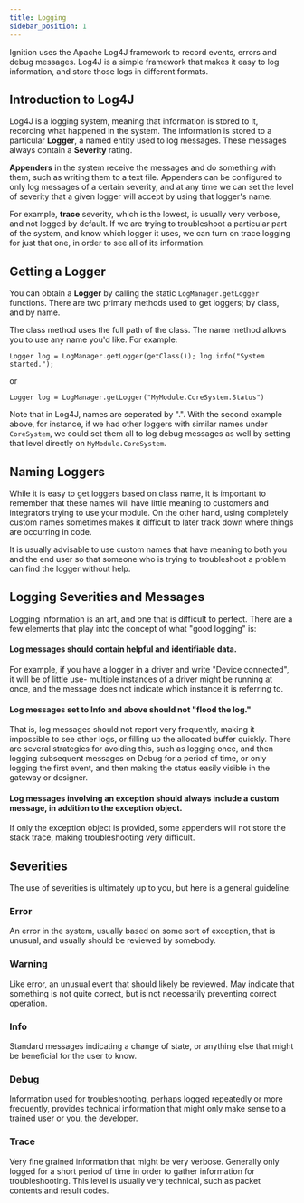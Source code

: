 ```yaml
---
title: Logging
sidebar_position: 1
---
```

Ignition uses the Apache Log4J framework to record events, errors and debug messages. Log4J is a simple framework that makes it easy to log information, and store those logs in different formats.

## Introduction to Log4J
Log4J is a logging system, meaning that information is stored to it, recording what happened in the system. The information is stored to a particular **Logger**, a named entity used to log messages. These messages always contain a **Severity** rating.

**Appenders** in the system receive the messages and do something with them, such as writing them to a text file. Appenders can be configured to only log messages of a certain severity, and at any time we can set the level of severity that a given logger will accept by using that logger's name. 

For example, **trace** severity, which is the lowest, is usually very verbose, and not logged by default. If we are trying to troubleshoot a particular part of the system, and know which logger it uses, we can turn on trace logging for just that one, in order to see all of its information.

## Getting a Logger
You can obtain a **Logger** by calling the static `LogManager.getLogger` functions. There are two primary methods used to get loggers; by class, and by name. 

The class method uses the full path of the class. The name method allows you to use any name you'd like. For example:

```
Logger log = LogManager.getLogger(getClass()); log.info("System started.");
```
or
```
Logger log = LogManager.getLogger("MyModule.CoreSystem.Status")
```

Note that in Log4J, names are seperated by ".". With the second example above, for instance, if we had other loggers with similar names under `CoreSystem`, we could set them all to log debug messages as well by setting that level directly on `MyModule.CoreSystem`.

## Naming Loggers
While it is easy to get loggers based on class name, it is important to remember that these names will have little meaning to customers and integrators trying to use your module. On the other hand, using completely custom names sometimes makes it difficult to later track down where things are occurring in code. 

It is usually advisable to use custom names that have meaning to both you and the end user so that someone who is trying to troubleshoot a problem can find the logger without help.

## Logging Severities and Messages
Logging information is an art, and one that is difficult to perfect. There are a few elements that play into the concept of what "good logging" is:

#### Log messages should contain helpful and identifiable data. 
For example, if you have a logger in a driver and write "Device connected", it will be of little use- multiple instances of a driver might be running at once, and the message does not indicate which instance it is referring to.

#### Log messages set to Info and above should not "flood the log."
That is, log messages should not report very frequently, making it impossible to see other logs, or filling up the allocated buffer quickly. There are several strategies for avoiding this, such as logging once, and then logging subsequent messages on Debug for a period of time, or only logging the first event, and then making the status easily visible in the gateway or designer.

#### Log messages involving an exception should always include a custom message, in addition to the exception object. 
If only the exception object is provided, some appenders will not store the stack trace, making troubleshooting very difficult.

## Severities
The use of severities is ultimately up to you, but here is a general guideline:

### Error
An error in the system, usually based on some sort of exception, that is unusual, and usually should be reviewed by somebody.

### Warning
Like error, an unusual event that should likely be reviewed. May indicate that something is not quite correct, but is not necessarily preventing correct operation.

### Info
Standard messages indicating a change of state, or anything else that might be beneficial for the user to know.

### Debug
Information used for troubleshooting, perhaps logged repeatedly or more frequently, provides technical information that might only make sense to a trained user or you, the developer.

### Trace
Very fine grained information that might be very verbose. Generally only logged for a short period of time in order to gather information for troubleshooting. This level is usually very technical, such as packet contents and result codes.